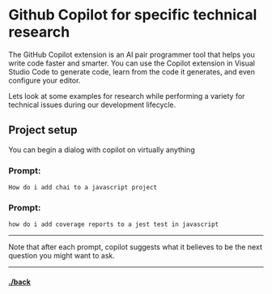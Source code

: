 # Github Copilot for specific technical research
The GitHub Copilot extension is an AI pair programmer tool that helps you write code faster and smarter. You can use the Copilot extension in Visual Studio Code to generate code, learn from the code it generates, and even configure your editor.

Lets look at some examples for research while performing a variety for technical issues during our development lifecycle.


## Project setup 
You can begin a dialog with copilot on virtually anything

### Prompt:
```text
How do i add chai to a javascript project
```

### Prompt:
```text
how do i add coverage reports to a jest test in javascript
```


---

Note that after each prompt, copilot suggests what it believes to be the next question you might want to ask.


---

#### [./back](./README.md)

